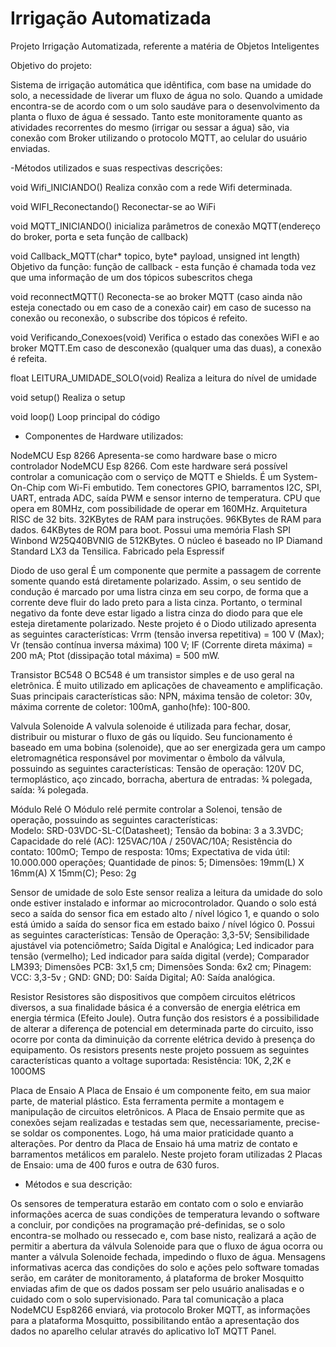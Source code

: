# Irrigação Automatizada
Projeto Irrigação Automatizada, referente a matéria de Objetos Inteligentes

Objetivo do projeto:

Sistema de irrigação automática que idêntifica, com base na umidade do solo, a necessidade de liverar um fluxo de água no solo. Quando a umidade encontra-se de acordo com o um solo saudáve para o desenvolvimento da planta o fluxo de água é sessado. 
Tanto este monitoramente quanto as atividades recorrentes do mesmo (irrigar ou sessar a água) são, via conexão com Broker utilizando o protocolo MQTT, ao celular do usuário enviadas.

-Métodos utilizados e suas respectivas descrições:

void Wifi_INICIANDO() 
Realiza conxão com a rede Wifi determinada.

void WIFI_Reconectando()
Reconectar-se ao WiFi

void MQTT_INICIANDO()
inicializa parâmetros de conexão MQTT(endereço do broker, porta e seta função de callback)

void Callback_MQTT(char* topico, byte* payload, unsigned int length)
Objetivo da função: função de callback - esta função é chamada toda vez que uma informação de um dos tópicos subescritos chega

void reconnectMQTT()
Reconecta-se ao broker MQTT (caso ainda não esteja conectado ou em caso de a conexão cair) em caso de sucesso na conexão ou reconexão, o subscribe dos tópicos é refeito.

void Verificando_Conexoes(void)
Verifica o estado das conexões WiFI e ao broker MQTT.Em caso de desconexão (qualquer uma das duas), a conexão é refeita.

float LEITURA_UMIDADE_SOLO(void)
Realiza a leitura do nível de umidade

void setup()
Realiza o setup

void loop()
Loop principal do código

- Componentes de Hardware utilizados:

NodeMCU Esp 8266 
Apresenta-se como hardware base o micro controlador NodeMCU Esp 8266. Com este hardware será possível controlar a comunicação com o serviço de MQTT e Shields. É um System-On-Chip com Wi-Fi embutido. Tem conectores GPIO, barramentos I2C, SPI, UART, entrada ADC, saída PWM e sensor interno de temperatura. CPU que opera em 80MHz, com possibilidade de operar em 160MHz. Arquitetura RISC de 32 bits. 32KBytes de RAM para instruções. 96KBytes de RAM para dados. 64KBytes de ROM para boot. Possui uma memória Flash SPI Winbond W25Q40BVNIG de 512KBytes. O núcleo é baseado no IP Diamand Standard LX3 da Tensilica. Fabricado pela Espressif

Diodo de uso geral
É um componente que permite a passagem de corrente somente quando está diretamente polarizado. Assim, o seu sentido de condução é marcado por uma listra cinza em seu corpo, de forma que a corrente deve fluir do lado preto para a lista cinza. Portanto, o terminal negativo da fonte deve estar ligado a listra cinza do diodo para que ele esteja diretamente polarizado. Neste projeto é o Diodo utilizado apresenta as seguintes características: Vrrm (tensão inversa repetitiva) = 100 V (Max); Vr (tensão contínua inversa máxima) 100 V; IF (Corrente direta máxima) = 200 mA; Ptot (dissipação total máxima) = 500 mW.

Transistor BC548
O BC548 é um transistor simples e de uso geral na eletrônica. É muito utilizado em aplicações de chaveamento e amplificação. Suas principais características são: NPN, máxima tensão de coletor: 30v, máxima corrente de coletor: 100mA, ganho(hfe): 100-800.

Valvula Solenoide
A valvula solenoide é utilizada para fechar, dosar, distribuir ou misturar o fluxo de gás ou líquido. Seu funcionamento é baseado em uma bobina (solenoide), que ao ser energizada gera um campo eletromagnética responsável por movimentar o êmbolo da válvula, possuindo as seguintes características:
Tensão de operação: 120V DC, termoplástico, aço zincado, borracha, abertura de entradas: ¾ polegada, saída: ¾ polegada.

Módulo Relé
O Módulo relé  permite controlar a Solenoi, tensão de operação, possuindo as seguintes características:  	
Modelo: SRD-03VDC-SL-C(Datasheet); Tensão da bobina: 3 a 3.3VDC; Capacidade do relé (AC): 125VAC/10A / 250VAC/10A; Resistência do contato: 100mO; Tempo de resposta: 10ms; Expectativa de vida útil: 10.000.000 operações; Quantidade de pinos: 5; Dimensões: 19mm(L) X 16mm(A) X 15mm(C); Peso: 2g

Sensor de umidade de solo
Este sensor realiza a leitura da umidade do solo onde estiver instalado e informar ao microcontrolador. Quando o solo está seco a saída do sensor fica em estado alto / nível lógico 1, e quando o solo está úmido a saída do sensor fica em estado baixo / nível lógico 0. Possui as seguintes características: Tensão de Operação: 3,3-5V; Sensibilidade ajustável via potenciômetro; Saída Digital e Analógica; Led indicador para tensão (vermelho); Led indicador para saída digital (verde); Comparador LM393; Dimensões PCB: 3x1,5 cm; Dimensões Sonda: 6x2 cm; Pinagem: VCC: 3,3-5v ; GND: GND; D0: Saída Digital; A0: Saída analógica.

Resistor
Resistores são dispositivos que compõem circuitos elétricos diversos, a sua finalidade básica é a conversão de energia elétrica em energia térmica (Efeito Joule). Outra função dos resistors é a possibilidade de alterar a diferença de potencial em determinada parte do circuito, isso ocorre por conta da diminuição da corrente elétrica devido à presença do equipamento. Os resistors presents neste projeto possuem as seguintes características quanto a voltage suportada: Resistência: 10K, 2,2K e 100OMS		

Placa de Ensaio
A Placa de Ensaio é um componente feito, em sua maior parte, de material plástico. Esta ferramenta permite a montagem e manipulação de circuitos eletrônicos.
A Placa de Ensaio permite que as conexões sejam realizadas e testadas sem que, necessariamente, precise-se soldar os componentes. Logo, há uma maior praticidade quanto a alterações. Por dentro da Placa de Ensaio há uma matriz de contato e barramentos metálicos em paralelo.
Neste projeto foram utilizadas 2 Placas de Ensaio: uma de 400 furos e outra de 630 furos.

- Métodos e sua descrição:

Os sensores de temperatura estarão em contato com o solo e enviarão informações acerca de suas condições de temperatura levando o software a concluir, por condições na programação pré-definidas, se o solo encontra-se molhado ou ressecado e, com base nisto, realizará a ação de permitir a abertura da válvula Solenoide para que o fluxo de água ocorra ou manter a válvula Solenoide fechada, impedindo o fluxo de água. Mensagens informativas acerca das condições do solo e ações pelo software tomadas serão, em caráter de monitoramento, á plataforma de broker Mosquitto enviadas afim de que os dados possam ser pelo usuário analisadas e o cuidado com o solo supervisionado. Para tal comunicação a placa NodeMCU Esp8266 enviará, via protocolo Broker MQTT, as informações para a plataforma Mosquitto, possibilitando então a apresentação dos dados no aparelho celular através do aplicativo IoT MQTT Panel.




